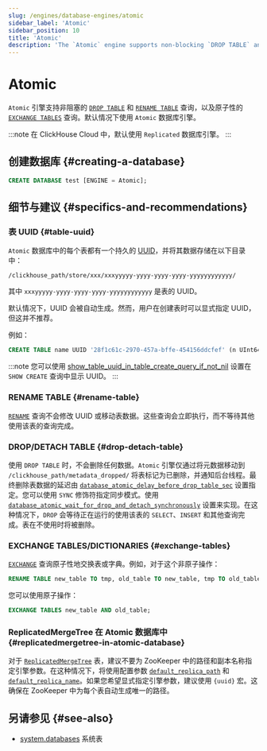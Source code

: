 ```yaml
---
slug: /engines/database-engines/atomic
sidebar_label: 'Atomic'
sidebar_position: 10
title: 'Atomic'
description: 'The `Atomic` engine supports non-blocking `DROP TABLE` and `RENAME TABLE` queries, and atomic `EXCHANGE TABLES` queries. The `Atomic` database engine is used by default.'
---
```



# Atomic 

`Atomic` 引擎支持非阻塞的 [`DROP TABLE`](#drop-detach-table) 和 [`RENAME TABLE`](#rename-table) 查询，以及原子性的 [`EXCHANGE TABLES`](#exchange-tables) 查询。默认情况下使用 `Atomic` 数据库引擎。

:::note
在 ClickHouse Cloud 中，默认使用 `Replicated` 数据库引擎。
:::

## 创建数据库 {#creating-a-database}

```sql
CREATE DATABASE test [ENGINE = Atomic];
```

## 细节与建议 {#specifics-and-recommendations}

### 表 UUID {#table-uuid}

`Atomic` 数据库中的每个表都有一个持久的 [UUID](../../sql-reference/data-types/uuid.md)，并将其数据存储在以下目录中：

```text
/clickhouse_path/store/xxx/xxxyyyyy-yyyy-yyyy-yyyy-yyyyyyyyyyyy/
```

其中 `xxxyyyyy-yyyy-yyyy-yyyy-yyyyyyyyyyyy` 是表的 UUID。

默认情况下，UUID 会被自动生成。然而，用户在创建表时可以显式指定 UUID，但这并不推荐。

例如：

```sql
CREATE TABLE name UUID '28f1c61c-2970-457a-bffe-454156ddcfef' (n UInt64) ENGINE = ...;
```

:::note
您可以使用 [show_table_uuid_in_table_create_query_if_not_nil](../../operations/settings/settings.md#show_table_uuid_in_table_create_query_if_not_nil) 设置在 `SHOW CREATE` 查询中显示 UUID。 
:::

### RENAME TABLE {#rename-table}

[`RENAME`](../../sql-reference/statements/rename.md) 查询不会修改 UUID 或移动表数据。这些查询会立即执行，而不等待其他使用该表的查询完成。

### DROP/DETACH TABLE {#drop-detach-table}

使用 `DROP TABLE` 时，不会删除任何数据。`Atomic` 引擎仅通过将元数据移动到 `/clickhouse_path/metadata_dropped/` 将表标记为已删除，并通知后台线程。最终删除表数据的延迟由 [`database_atomic_delay_before_drop_table_sec`](../../operations/server-configuration-parameters/settings.md#database_atomic_delay_before_drop_table_sec) 设置指定。您可以使用 `SYNC` 修饰符指定同步模式。使用 [`database_atomic_wait_for_drop_and_detach_synchronously`](../../operations/settings/settings.md#database_atomic_wait_for_drop_and_detach_synchronously) 设置来实现。在这种情况下，`DROP` 会等待正在运行的使用该表的 `SELECT`、`INSERT` 和其他查询完成。表在不使用时将被删除。

### EXCHANGE TABLES/DICTIONARIES {#exchange-tables}

[`EXCHANGE`](../../sql-reference/statements/exchange.md) 查询原子性地交换表或字典。例如，对于这个非原子操作：

```sql title="Non-atomic"
RENAME TABLE new_table TO tmp, old_table TO new_table, tmp TO old_table;
```
您可以使用原子操作：

```sql title="Atomic"
EXCHANGE TABLES new_table AND old_table;
```

### ReplicatedMergeTree 在 Atomic 数据库中 {#replicatedmergetree-in-atomic-database}

对于 [`ReplicatedMergeTree`](/engines/table-engines/mergetree-family/replication) 表，建议不要为 ZooKeeper 中的路径和副本名称指定引擎参数。在这种情况下，将使用配置参数 [`default_replica_path`](../../operations/server-configuration-parameters/settings.md#default_replica_path) 和 [`default_replica_name`](../../operations/server-configuration-parameters/settings.md#default_replica_name)。如果您希望显式指定引擎参数，建议使用 `{uuid}` 宏。这确保在 ZooKeeper 中为每个表自动生成唯一的路径。

## 另请参见 {#see-also}

- [system.databases](../../operations/system-tables/databases.md) 系统表
